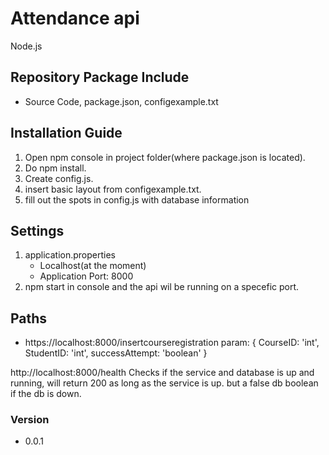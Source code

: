 # Attendance api
Node.js

## Repository Package Include
* Source Code, package.json, configexample.txt

## Installation Guide
1. Open npm console in project folder(where package.json is located).
2. Do npm install.
3. Create config.js.
4. insert basic layout from configexample.txt.
5. fill out the spots in config.js with database information

## Settings
1. application.properties
    * Localhost(at the moment)
    * Application Port: 8000
2. npm start in console and the api wil be running on a specefic port.

## Paths
* https://localhost:8000/insertcourseregistration
param: { CourseID: 'int', StudentID: 'int', successAttempt: 'boolean' }

http://localhost:8000/health
Checks if the service and database is up and running, will return 200 as long as the service is up. but a false db boolean if the db is down.

### Version
- 0.0.1
